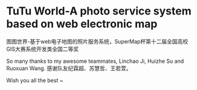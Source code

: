 # TuTu World-A photo service system based on web electronic map
图图世界-基于web电子地图的照片服务系统，SuperMap杯第十二届全国高校GIS大赛系统开发类全国二等奖

So many thanks to my awesome teammates, Linchao Ji, Huizhe Su and Ruoxuan Wang. 
感谢队友纪霖超、苏慧哲、王若萱。

Wish you all the best ~
